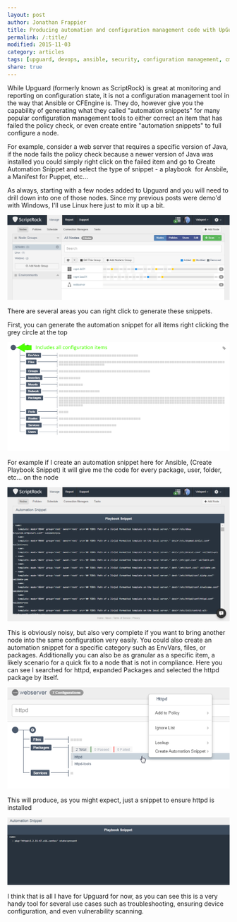 ```yaml
---
layout: post
author: Jonathan Frappier
title: Producing automation and configuration management code with UpGuard
permalink: /:title/
modified: 2015-11-03
category: articles
tags: [upguard, devops, ansible, security, configuration management, cm, scriptrock]
share: true
---
```

While Upguard (formerly known as ScriptRock) is great at monitoring and reporting on configuration state, it is not a configuration management tool in the way that Ansible or CFEngine is. They do, however give you the capability of generating what they called "automation snippets" for many popular configuration management tools to either correct an item that has failed the policy check, or even create entire "automation snippets" to full configure a node.

For example, consider a web server that requires a specific version of Java, if the node fails the policy check because a newer version of Java was installed you could simply right click on the failed item and go to Create Automation Snippet and select the type of snippet - a playbook  for Ansbile, a Manifest for Puppet, etc...

As always, starting with a few nodes added to Upguard and you will need to drill down into one of those nodes. Since my previous posts were demo'd with Windows, I'll use Linux here just to mix it up a bit.

<img src="/images/fulls/scriptrock-inventory.png" class="fit image">

There are several areas you can right click to generate these snippets.

First, you can generate the automation snippet for all items right clicking the grey circle at the top

<img src="/images/fulls/all-snippet.png" class="fit image">

For example if I create an automation snippet here for Ansible, (Create Playbook Snippet) it will give me the code for every package, user, folder, etc... on the node

<img src="/images/fulls/ansible-automation-snippet.png" class="fit image">

This is obviously noisy, but also very complete if you want to bring another node into the same configuration very easily. You could also create an automation snippet for a specific category such as EnvVars, files, or packages. Additionally you can also be as granular as a specific item, a likely scenario for a quick fix to a node that is not in compliance. Here you can see I searched for httpd, expanded Packages and selected the httpd package by itself.

<img src="/images/fulls/snippet-httpd.png" class="fit image">

This will produce, as you might expect, just a snippet to ensure httpd is installed

<img src="/images/fulls/snippet-httpd-only.png" class="fit image">

I think that is all I have for Upguard for now, as you can see this is a very handy tool for several use cases such as troubleshooting, ensuring device configuration, and even vulnerability scanning.